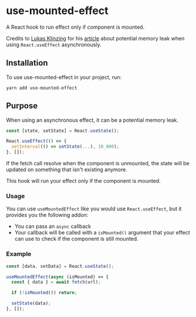 # use-mounted-effect

A React hook to run effect only if component is mounted.

Credits to [Lukas Klinzing](https://dev.to/theluk) for his [article](https://dev.to/theluk/usemountedeffect-asynchronous-useeffect-on-potentially-unmounted-components-5d56) about potential memory leak when using `React.useEffect` asynchronously.

## Installation

To use use-mounted-effect in your project, run:

```shell script
yarn add use-mounted-effect
```

## Purpose

When using an asynchronous effect, it can be a potential memory leak. 

```typescript
const [state, setState] = React.useState();

React.useEffect(() => {
  setInterval(() => setState(...), 10_000);
}, []);
```

If the fetch call resolve when the component is unmounted, the state will be updated on something that isn't existing anymore.

This hook will run your effect only if the component is mounted.

### Usage

You can use `useMountedEffect` like you would use `React.useEffect`, but it provides you the following addon:

- You can pass an `async` callback
- Your callback will be called with a `isMounted()` argument that your effect can use to check if the component is still mounted.

### Example

```typescript
const [data, setData] = React.useState();

useMountedEffect(async (isMounted) => {
  const { data } = await fetch(url);

  if (!isMounted()) return;

  setState(data);
}, []);
```

